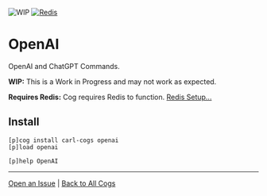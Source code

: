 ![WIP](https://img.shields.io/badge/tag-WIP-orange?logo=git&logoColor=white)
[![Redis](https://img.shields.io/badge/tag-Redis-yellow?logo=git&logoColor=white)](../README.md#redis)
# OpenAI

OpenAI and ChatGPT Commands.

**WIP:** This is a Work in Progress and may not work as expected.

**Requires Redis:** Cog requires Redis to function. [Redis Setup...](../README.md#redis)

## Install

```text
[p]cog install carl-cogs openai
[p]load openai

[p]help OpenAI
```

---
[Open an Issue](https://github.com/smashedr/carl-cogs/issues/new?title=OpenAI) |
[Back to All Cogs](../README.md#public-cogs)
